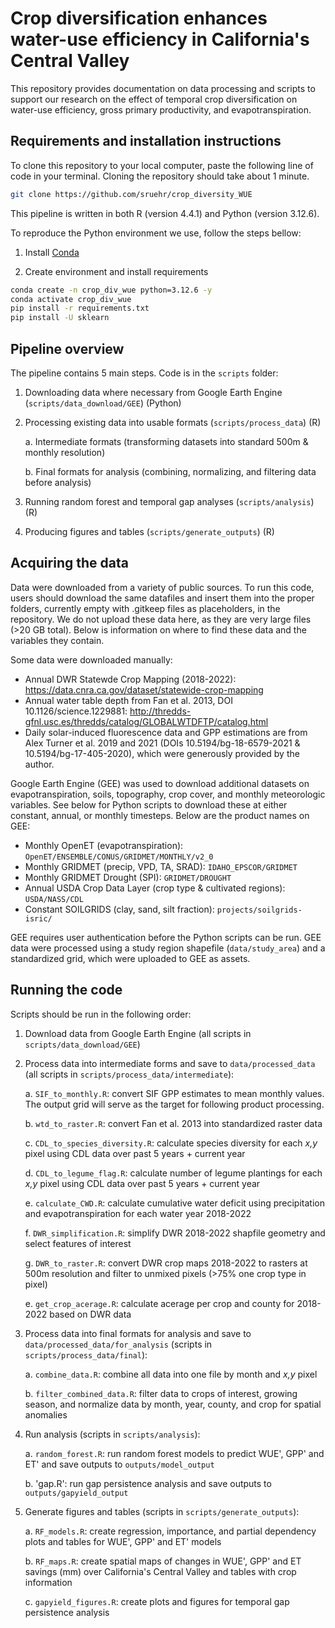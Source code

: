 # Crop diversification enhances water-use efficiency in California's Central Valley
This repository provides documentation on data processing and scripts to support our research on the effect of temporal crop diversification on water-use efficiency, gross primary productivity, and evapotranspiration.

## Requirements and installation instructions

To clone this repository to your local computer, paste the following line of code in your terminal. Cloning the repository should take about 1 minute. 

```bash
git clone https://github.com/sruehr/crop_diversity_WUE
```

This pipeline is written in both R (version 4.4.1) and Python (version 3.12.6). 

To reproduce the Python environment we use, follow the steps bellow: 

1. Install [Conda](http://conda.io/)

2. Create environment and install requirements

```bash
conda create -n crop_div_wue python=3.12.6 -y
conda activate crop_div_wue
pip install -r requirements.txt
pip install -U sklearn
```

## Pipeline overview
The pipeline contains 5 main steps. Code is in the `scripts` folder: 
1. Downloading data where necessary from Google Earth Engine (`scripts/data_download/GEE`) (Python)
2. Processing existing data into usable formats (`scripts/process_data`) (R)
   
     a. Intermediate formats (transforming datasets into standard 500m & monthly resolution)
   
     b. Final formats for analysis (combining, normalizing, and filtering data before analysis)

3. Running random forest and temporal gap analyses (`scripts/analysis`) (R)
4. Producing figures and tables (`scripts/generate_outputs`) (R)


## Acquiring the data
Data were downloaded from a variety of public sources. To run this code, users should download the same datafiles and insert them into the proper folders, currently empty with .gitkeep files as placeholders, in the repository. We do not upload these data here, as they are very large files (>20 GB total). Below is information on where to find these data and the variables they contain.
    
Some data were downloaded manually:
  - Annual DWR Statewde Crop Mapping (2018-2022): https://data.cnra.ca.gov/dataset/statewide-crop-mapping
  - Annual water table depth from Fan et al. 2013, DOI 10.1126/science.1229881: http://thredds-gfnl.usc.es/thredds/catalog/GLOBALWTDFTP/catalog.html
   - Daily solar-induced fluorescence data and GPP estimations are from Alex Turner et al. 2019 and 2021 (DOIs 10.5194/bg-18-6579-2021 & 10.5194/bg-17-405-2020), which were generously provided by the author. 

Google Earth Engine (GEE) was used to download additional datasets on evapotranspiration, soils, topography, crop cover, and monthly meteorologic variables. See below for Python scripts to download these at either constant, annual, or monthly timesteps. Below are the product names on GEE:
  - Monthly OpenET (evapotranspiration): `OpenET/ENSEMBLE/CONUS/GRIDMET/MONTHLY/v2_0`
  - Monthly GRIDMET (precip, VPD, TA, SRAD): `IDAHO_EPSCOR/GRIDMET`
  - Monthly GRIDMET Drought (SPI): `GRIDMET/DROUGHT`
  - Annual USDA Crop Data Layer (crop type & cultivated regions): `USDA/NASS/CDL`
  - Constant SOILGRIDS (clay, sand, silt fraction): `projects/soilgrids-isric/`

GEE requires user authentication before the Python scripts can be run. GEE data were processed using a study region shapefile (`data/study_area`) and a standardized grid, which were uploaded to GEE as assets.

## Running the code
Scripts should be run in the following order:
1. Download data from Google Earth Engine (all scripts in `scripts/data_download/GEE`)
2. Process data into intermediate forms and save to `data/processed_data` (all scripts in `scripts/process_data/intermediate`):
      
   a. `SIF_to_monthly.R`: convert SIF GPP estimates to mean monthly values. The output grid will serve as the target for following product processing.

   b. `wtd_to_raster.R`: convert Fan et al. 2013 into standardized raster data
   
   c. `CDL_to_species_diversity.R`: calculate species diversity for each _x,y_ pixel using CDL data over past 5 years + current year
   
   d. `CDL_to_legume_flag.R`: calculate number of legume plantings for each _x,y_ pixel using CDL data over past 5 years + current year
   
   e. `calculate_CWD.R`: calculate cumulative water deficit using precipitation and evapotranspiration for each water year 2018-2022
   
   f. `DWR_simplification.R`: simplify DWR 2018-2022 shapfile geometry and select features of interest
   
   g. `DWR_to_raster.R`: convert DWR crop maps 2018-2022 to rasters at 500m resolution and filter to unmixed pixels (>75% one crop type in pixel)

   e. `get_crop_acerage.R`: calculate acerage per crop and county for 2018-2022 based on DWR data
4. Process data into final formats for analysis and save to `data/processed_data/for_analysis` (scripts in `scripts/process_data/final`):

   a. `combine_data.R`: combine all data into one file by month and _x,y_ pixel

   b. `filter_combined_data.R`: filter data to crops of interest, growing season, and normalize data by month, year, county, and crop for spatial anomalies
5. Run analysis (scripts in `scripts/analysis`):

   a. `random_forest.R`: run random forest models to predict WUE', GPP' and ET' and save outputs to `outputs/model_output`

   b. 'gap.R': run gap persistence analysis and save outputs to `outputs/gapyield_output`
6. Generate figures and tables (scripts in `scripts/generate_outputs`):

   a. `RF_models.R`: create regression, importance, and partial dependency plots and tables for WUE', GPP' and ET' models 

   b. `RF_maps.R`: create spatial maps of changes in WUE', GPP' and ET savings (mm) over California's Central Valley and tables with crop information 

   c. `gapyield_figures.R`: create plots and figures for temporal gap persistence analysis
